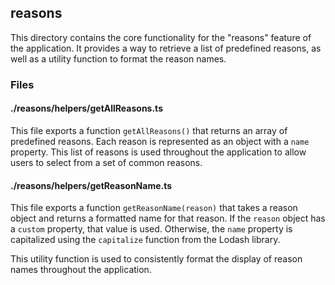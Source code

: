 ## reasons

This directory contains the core functionality for the "reasons" feature of the application. It provides a way to retrieve a list of predefined reasons, as well as a utility function to format the reason names.

### Files

#### ./reasons/helpers/getAllReasons.ts

This file exports a function `getAllReasons()` that returns an array of predefined reasons. Each reason is represented as an object with a `name` property. This list of reasons is used throughout the application to allow users to select from a set of common reasons.

#### ./reasons/helpers/getReasonName.ts

This file exports a function `getReasonName(reason)` that takes a reason object and returns a formatted name for that reason. If the `reason` object has a `custom` property, that value is used. Otherwise, the `name` property is capitalized using the `capitalize` function from the Lodash library.

This utility function is used to consistently format the display of reason names throughout the application.